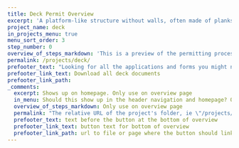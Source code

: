 ```yaml
---
title: Deck Permit Overview
excerpt: 'A platform-like structure without walls, often made of planks, that no one will live on and is typically used for lounging and gathering'
project_name: deck
in_projects_menu: true
menu_sort_order: 3
step_number: 0
overview_of_steps_markdown: 'This is a preview of the permitting process for decks and can be used as a checklist throughout your project. The cost for permitting a deck depends on size and if it adds to to the impervious cover on your property.&nbsp;&nbsp;'
permalink: /projects/deck/
prefooter_text: "Looking for all the applications and forms you might need for permitting a deck? We've got you covered."
prefooter_link_text: Download all deck documents
prefooter_link_path:
_comments:
  excerpt: Shows up on homepage. Only use on overview page
  in_menu: Should this show up in the header navigation and homepage? Only use on overview page
  overview_of_steps_markdown: Only use on overview page
  permalink: "The relative URL of the project's folder, ie \"/projects/project-folder/\". Only use on overview page"
  prefooter_text: text before the button at the bottom of overview
  prefooter_link_text: button text for bottom of overview
  prefooter_link_path: url to file or page where the button should link
---
```



